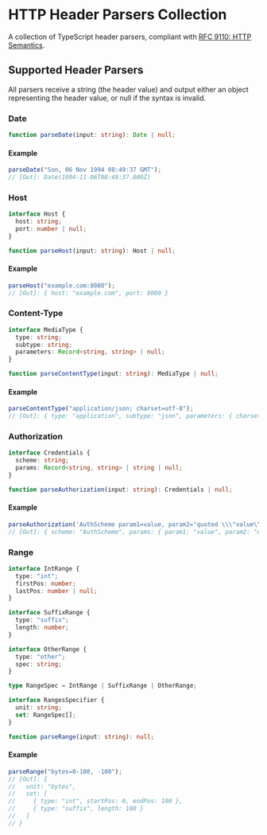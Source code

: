 # HTTP Header Parsers Collection

A collection of TypeScript header parsers, compliant with [RFC 9110: HTTP Semantics](https://www.rfc-editor.org/rfc/rfc9110).

## Supported Header Parsers

All parsers receive a string (the header value) and output either an object representing the header value, or null if the syntax is invalid.

### Date

```ts
function parseDate(input: string): Date | null;
```

#### Example

```ts
parseDate("Sun, 06 Nov 1994 08:49:37 GMT");
// [Out]: Date(1994-11-06T08:49:37.000Z)
```

### Host

```ts
interface Host {
  host: string;
  port: number | null;
}

function parseHost(input: string): Host | null;
```

#### Example

```ts
parseHost("example.com:8080");
// [Out]: { host: "example.com", port: 8080 }
```

### Content-Type

```ts
interface MediaType {
  type: string;
  subtype: string;
  parameters: Record<string, string> | null;
}

function parseContentType(input: string): MediaType | null;
```

#### Example

```ts
parseContentType("application/json; charset=utf-8");
// [Out]: { type: "application", subtype: "json", parameters: { charset: "utf-8" } }
```

### Authorization

```ts
interface Credentials {
  scheme: string;
  params: Record<string, string> | string | null;
}

function parseAuthorization(input: string): Credentials | null;
```

#### Example

```ts
parseAuthorization('AuthScheme param1=value, param2="quoted \\\"value\\\"\"');
// [Out]: { scheme: "AuthScheme", params: { param1: "value", param2: "quoted \"value\"" } }
```

### Range

```ts
interface IntRange {
  type: "int";
  firstPos: number;
  lastPos: number | null;
}

interface SuffixRange {
  type: "suffix";
  length: number;
}

interface OtherRange {
  type: "other";
  spec: string;
}

type RangeSpec = IntRange | SuffixRange | OtherRange;

interface RangesSpecifier {
  unit: string;
  set: RangeSpec[];
}

function parseRange(input: string): null;
```

#### Example

```ts
parseRange("bytes=0-100, -100");
// [Out]: {
//   unit: "bytes",
//   set: [
//     { type: "int", startPos: 0, endPos: 100 },
//     { type: "suffix", length: 100 }
//   ]
// }
```
